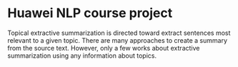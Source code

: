 # Huawei NLP course project

Topical extractive summarization is directed toward extract sentences most relevant to a given topic. There are many approaches to create a summary from the source text.  However, only a few works about extractive summarization using any information about topics.
